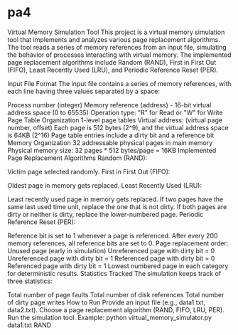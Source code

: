 # pa4


Virtual Memory Simulation Tool
This project is a virtual memory simulation tool that implements and analyzes various page replacement algorithms. The tool reads a series of memory references from an input file, simulating the behavior of processes interacting with virtual memory. The implemented page replacement algorithms include Random (RAND), First in First Out (FIFO), Least Recently Used (LRU), and Periodic Reference Reset (PER).

Input File Format
The input file contains a series of memory references, with each line having three values separated by a space:

Process number (integer)
Memory reference (address) - 16-bit virtual address space (0 to 65535)
Operation type: "R" for Read or "W" for Write
Page Table Organization
1-level page tables
Virtual address: (virtual page number, offset)
Each page is 512 bytes (2^9), and the virtual address space is 64KB (2^16)
Page table entries include a dirty bit and a reference bit
Memory Organization
32 addressable physical pages in main memory
Physical memory size: 32 pages * 512 bytes/page = 16KB
Implemented Page Replacement Algorithms
Random (RAND):

Victim page selected randomly.
First in First Out (FIFO):

Oldest page in memory gets replaced.
Least Recently Used (LRU):

Least recently used page in memory gets replaced.
If two pages have the same last used time unit, replace the one that is not dirty.
If both pages are dirty or neither is dirty, replace the lower-numbered page.
Periodic Reference Reset (PER):

Reference bit is set to 1 whenever a page is referenced.
After every 200 memory references, all reference bits are set to 0.
Page replacement order:
Unused page (early in simulation)
Unreferenced page with dirty bit = 0
Unreferenced page with dirty bit = 1
Referenced page with dirty bit = 0
Referenced page with dirty bit = 1
Lowest numbered page in each category for deterministic results.
Statistics Tracked
The simulation keeps track of three statistics:

Total number of page faults
Total number of disk references
Total number of dirty page writes
How to Run
Provide an input file (e.g., data1.txt, data2.txt).
Choose a page replacement algorithm (RAND, FIFO, LRU, PER).
Run the simulation tool.
Example:
python virtual_memory_simulator.py data1.txt RAND
